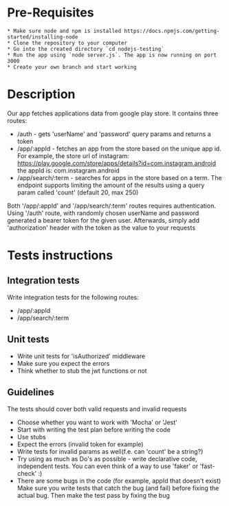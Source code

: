# Pre-Requisites
    * Make sure node and npm is installed https://docs.npmjs.com/getting-started/installing-node
    * Clone the repository to your computer
    * Go into the created directory `cd nodejs-testing`
    * Run the app using `node server.js`. The app is now running on port 3000
    * Create your own branch and start working
    
# Description
Our app fetches applications data from google play store.
It contains three routes:
* /auth - gets 'userName' and 'password' query params and returns a token
* /app/:appId - fetches an app from the store based on the unique app id.
For example, the store url of instagram:
https://play.google.com/store/apps/details?id=com.instagram.android
the appId is: com.instagram.android
* /app/search/:term - searches for apps in the store based on a term.
The endpoint supports limiting the amount of the results using a query param called 'count' (default 20, max 250)

Both '/app/:appId' and '/app/search/:term' routes requires authentication. 
Using '/auth' route, with randomly chosen userName and password generated a bearer token for the given user.
Afterwards, simply add 'authorization' header with the token as the value to your requests


# Tests instructions
## Integration tests
Write integration tests for the following routes:
* /app/:appId
* /app/search/:term

## Unit tests
* Write unit tests for 'isAuthorized' middleware
* Make sure you expect the errors
* Think whether to stub the jwt functions or not

## Guidelines
The tests should cover both valid requests and invalid requests
* Choose whether you want to work with 'Mocha' or 'Jest'
* Start with writing the test plan before writing the code 
* Use stubs
* Expect the errors (invalid token for example)
* Write tests for invalid params as well(f.e. can 'count' be a string?)
* Try using as much as Do's as possible - write declarative code, independent tests.
You can even think of a way to use 'faker' or 'fast-check' :)
* There are some bugs in the code (for example, appId that doesn't exist)
Make sure you write tests that catch the bug (and fail) before fixing the actual bug. Then make the test pass by fixing the bug
